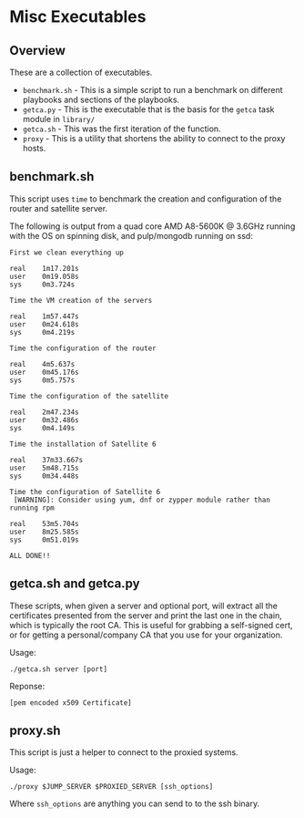 Misc Executables
================

Overview
--------

These are a collection of executables.

* `benchmark.sh` - This is a simple script to run a benchmark on different playbooks and sections of the playbooks.
* `getca.py` - This is the executable that is the basis for the `getca` task module in `library/`
* `getca.sh` - This was the first iteration of the function.
* `proxy` - This is a utility that shortens the ability to connect to the proxy hosts.

benchmark.sh
------------

This script uses `time` to benchmark the creation and configuration of the
router and satellite server.

The following is output from a quad core AMD A8-5600K @ 3.6GHz running with the
OS on spinning disk, and pulp/mongodb running on ssd:

    First we clean everything up

    real    1m17.201s
    user    0m19.058s
    sys     0m3.724s

    Time the VM creation of the servers

    real    1m57.447s
    user    0m24.618s
    sys     0m4.219s

    Time the configuration of the router

    real    4m5.637s
    user    0m45.176s
    sys     0m5.757s

    Time the configuration of the satellite

    real    2m47.234s
    user    0m32.486s
    sys     0m4.149s

    Time the installation of Satellite 6

    real    37m33.667s
    user    5m48.715s
    sys     0m34.448s

    Time the configuration of Satellite 6
     [WARNING]: Consider using yum, dnf or zypper module rather than running rpm

    real    53m5.704s
    user    8m25.585s
    sys     0m51.019s

    ALL DONE!!

getca.sh and getca.py
---------------------

These scripts, when given a server and optional port, will extract all the certificates presented from the server and print the last one in the chain, which is typically the root CA. This is useful for grabbing a self-signed cert, or for getting a personal/company CA that you use for your organization.

Usage:

    ./getca.sh server [port]

Reponse:

    [pem encoded x509 Certificate]

proxy.sh
--------

This script is just a helper to connect to the proxied systems.

Usage:

    ./proxy $JUMP_SERVER $PROXIED_SERVER [ssh_options]

Where `ssh_options` are anything you can send to to the ssh binary.
